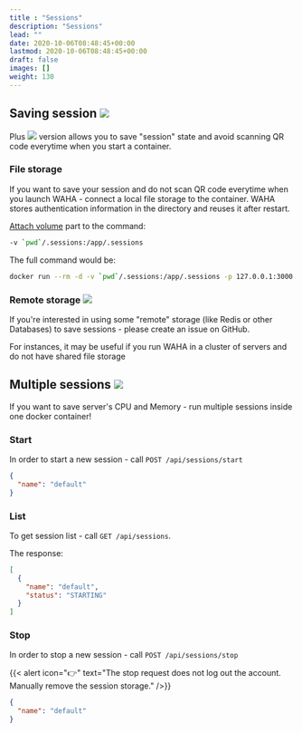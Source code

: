```yaml
---
title : "Sessions"
description: "Sessions"
lead: ""
date: 2020-10-06T08:48:45+00:00
lastmod: 2020-10-06T08:48:45+00:00
draft: false
images: []
weight: 130
---
```


## Saving session ![](/images/versions/plus.png)

Plus ![](/images/versions/plus.png) version allows you to save "session" state and avoid scanning QR code everytime when
you start a container.

### File storage

If you want to save your session and do not scan QR code everytime when you launch WAHA - connect a local file storage
to the container. WAHA stores authentication information in the directory and reuses it after restart.

[Attach volume](https://docs.docker.com/storage/volumes/) part to the command:
```bash
-v `pwd`/.sessions:/app/.sessions
```

The full command would be:
```bash
docker run --rm -d -v `pwd`/.sessions:/app/.sessions -p 127.0.0.1:3000:3000/tcp --name whatsapp-http-api devlikeapro/whatsapp-http-api
```

### Remote storage ![](/images/versions/soon.png)

If you're interested in using some "remote" storage (like Redis or other Databases) to save sessions - please create an
issue on GitHub.

For instances, it may be useful if you run WAHA in a cluster of servers and do not have shared file storage

## Multiple sessions ![](/images/versions/plus.png)

If you want to save server's CPU and Memory - run multiple sessions inside one docker container!

### Start

In order to start a new session - call `POST /api/sessions/start`

```json
{
  "name": "default"
}
```

### List

To get session list - call `GET /api/sessions`.

The response:

```json
[
  {
    "name": "default",
    "status": "STARTING"
  }
]
```

### Stop

In order to stop a new session - call `POST /api/sessions/stop`

{{< alert icon="👉" text="The stop request does not log out the account. Manually remove the session storage." />}}

```json
{
  "name": "default"
}
```

